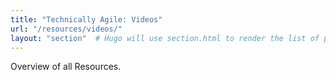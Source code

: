 ```yaml
---
title: "Technically Agile: Videos"
url: "/resources/videos/"
layout: "section"  # Hugo will use section.html to render the list of pages
---
```

Overview of all Resources.
